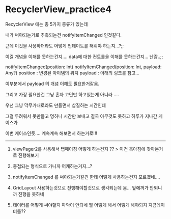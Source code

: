 # RecyclerView_practice4

RecyclerView 에는 총 5가지 종류가 있는데 

내가 써야되는거로 추측되는건 notifyItemChanged 인것같다.

근데 이것을 사용하더라도 어떻게 업데이트를 해줘야 하는지...?;; 

이걸 개념을 이해를 못하는건지.... data에 대한 컨트롤을 이해를 못하는건지... 난감..;;

notifyItemChanged(position: Int)
notifyItemChanged(position: Int, payload: Any?)
position : 변경된 아이템의 위치
payload : 아래의 링크를 참고...


이부분에서 payload 의 개념 이해도 필요한거같음.


그리고 가장 필요한건 그냥 혼자 고민만 하고있는게 아니라 ....

우선 그냥 막무가내로라도 만들면서 삽질하는 시간인데 

그걸 두려워서 못만들고 멍하니 시간만 보내고 결국 아무것도 못하고 하루가 지나간 케이스가 

이번 케이스인듯.... 계속계속 해보면서 하는거로!!!

---------------------------------------------------

1. viewPager2를 사용해서 탭페이징 어떻게 하는건지 ?? > 이건 목아침에 찾아본거로 진행해보기

2. 중첩되는 형식으로 가니까 어케하는거지...? 

3. notifyItemChanged 를 써야되는거같긴 한데 어떻게 사용하는건지 모르겠네....

4. GridLayout 사용하는것으로 진행해야할것으로 생각되는데 음... 앞에꺼가 안되니까 진행을 못하네

5. 데이터를 어떻게 써야할지 파악이 안되네 뭘 어떻게 해서 어떻게 해야되지 지금데이터를?? 
